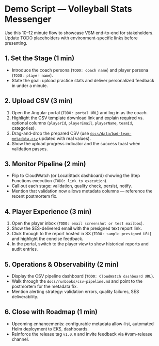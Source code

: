 # Demo Script — Volleyball Stats Messenger

Use this 10–12 minute flow to showcase VSM end-to-end for stakeholders. Update TODO placeholders with environment-specific links before presenting.

## 1. Set the Stage (1 min)
- Introduce the coach persona (`TODO: coach name`) and player persona (`TODO: player name`).
- State the goal: upload practice stats and deliver personalized feedback in under a minute.

## 2. Upload CSV (3 min)
1. Open the Angular portal (`TODO: portal URL`) and log in as the coach.
2. Highlight the CSV template download link and explain required vs. optional columns (`playerId`, `playerEmail`, `playerName`, `teamId`, categories).
3. Drag-and-drop the prepared CSV (use [`docs/data/bad-team-metadata.csv`](docs/data/bad-team-metadata.csv) updated with real values).
4. Show the upload progress indicator and the success toast when validation passes.

## 3. Monitor Pipeline (2 min)
- Flip to CloudWatch (or LocalStack dashboard) showing the Step Functions execution (`TODO: link to execution`).
- Call out each stage: validation, quality check, persist, notify.
- Mention that validation now allows metadata columns — reference the recent postmortem fix.

## 4. Player Experience (3 min)
1. Open the player inbox (`TODO: email screenshot or test mailbox`).
2. Show the SES-delivered email with the presigned text report link.
3. Click through to the report hosted in S3 (`TODO: sample presigned URL`) and highlight the concise feedback.
4. In the portal, switch to the player view to show historical reports and audit entries.

## 5. Operations & Observability (2 min)
- Display the CSV pipeline dashboard (`TODO: CloudWatch dashboard URL`).
- Walk through the `docs/runbooks/csv-pipeline.md` and point to the postmortem for the metadata fix.
- Mention alerting strategy: validation errors, quality failures, SES deliverability.

## 6. Close with Roadmap (1 min)
- Upcoming enhancements: configurable metadata allow-list, automated Helm deployment to EKS, dashboards.
- Reinforce the release tag `v1.0.0` and invite feedback via #vsm-release channel.
